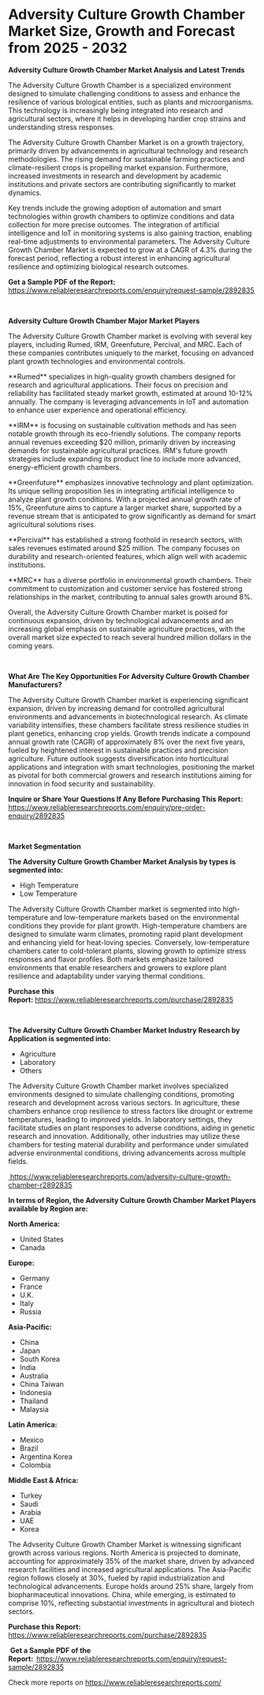 <p><h1>Adversity Culture Growth Chamber Market Size, Growth and Forecast from 2025 - 2032</h1></p><p><strong>Adversity Culture Growth Chamber Market Analysis and Latest Trends</strong></p>
<p><p>The Adversity Culture Growth Chamber is a specialized environment designed to simulate challenging conditions to assess and enhance the resilience of various biological entities, such as plants and microorganisms. This technology is increasingly being integrated into research and agricultural sectors, where it helps in developing hardier crop strains and understanding stress responses.</p><p>The Adversity Culture Growth Chamber Market is on a growth trajectory, primarily driven by advancements in agricultural technology and research methodologies. The rising demand for sustainable farming practices and climate-resilient crops is propelling market expansion. Furthermore, increased investments in research and development by academic institutions and private sectors are contributing significantly to market dynamics.</p><p>Key trends include the growing adoption of automation and smart technologies within growth chambers to optimize conditions and data collection for more precise outcomes. The integration of artificial intelligence and IoT in monitoring systems is also gaining traction, enabling real-time adjustments to environmental parameters. The Adversity Culture Growth Chamber Market is expected to grow at a CAGR of 4.3% during the forecast period, reflecting a robust interest in enhancing agricultural resilience and optimizing biological research outcomes.</p></p>
<p><strong>Get a Sample PDF of the Report:&nbsp;</strong> <a href="https://www.reliableresearchreports.com/enquiry/request-sample/2892835?utm_campaign=2788&utm_medium=2&utm_source=Github&utm_content=ia&utm_term=15032025&utm_id=adversity-culture-growth-chamber">https://www.reliableresearchreports.com/enquiry/request-sample/2892835</a></p>
<p>&nbsp;</p>
<p><strong>Adversity Culture Growth Chamber Major Market Players</strong></p>
<p><p>The Adversity Culture Growth Chamber market is evolving with several key players, including Rumed, IRM, Greenfuture, Percival, and MRC. Each of these companies contributes uniquely to the market, focusing on advanced plant growth technologies and environmental controls.</p><p>**Rumed** specializes in high-quality growth chambers designed for research and agricultural applications. Their focus on precision and reliability has facilitated steady market growth, estimated at around 10-12% annually. The company is leveraging advancements in IoT and automation to enhance user experience and operational efficiency.</p><p>**IRM** is focusing on sustainable cultivation methods and has seen notable growth through its eco-friendly solutions. The company reports annual revenues exceeding $20 million, primarily driven by increasing demands for sustainable agricultural practices. IRM's future growth strategies include expanding its product line to include more advanced, energy-efficient growth chambers.</p><p>**Greenfuture** emphasizes innovative technology and plant optimization. Its unique selling proposition lies in integrating artificial intelligence to analyze plant growth conditions. With a projected annual growth rate of 15%, Greenfuture aims to capture a larger market share, supported by a revenue stream that is anticipated to grow significantly as demand for smart agricultural solutions rises.</p><p>**Percival** has established a strong foothold in research sectors, with sales revenues estimated around $25 million. The company focuses on durability and research-oriented features, which align well with academic institutions.</p><p>**MRC** has a diverse portfolio in environmental growth chambers. Their commitment to customization and customer service has fostered strong relationships in the market, contributing to annual sales growth around 8%.</p><p>Overall, the Adversity Culture Growth Chamber market is poised for continuous expansion, driven by technological advancements and an increasing global emphasis on sustainable agriculture practices, with the overall market size expected to reach several hundred million dollars in the coming years.</p></p>
<p>&nbsp;</p>
<p><strong>What Are The Key Opportunities For Adversity Culture Growth Chamber Manufacturers?</strong></p>
<p><p>The Adversity Culture Growth Chamber market is experiencing significant expansion, driven by increasing demand for controlled agricultural environments and advancements in biotechnological research. As climate variability intensifies, these chambers facilitate stress resilience studies in plant genetics, enhancing crop yields. Growth trends indicate a compound annual growth rate (CAGR) of approximately 8% over the next five years, fueled by heightened interest in sustainable practices and precision agriculture. Future outlook suggests diversification into horticultural applications and integration with smart technologies, positioning the market as pivotal for both commercial growers and research institutions aiming for innovation in food security and sustainability.</p></p>
<p><strong>Inquire or Share Your Questions If Any Before Purchasing This Report:</strong> <a href="https://www.reliableresearchreports.com/enquiry/pre-order-enquiry/2892835?utm_campaign=2788&utm_medium=2&utm_source=Github&utm_content=ia&utm_term=15032025&utm_id=adversity-culture-growth-chamber">https://www.reliableresearchreports.com/enquiry/pre-order-enquiry/2892835</a></p>
<p>&nbsp;</p>
<p><strong>Market Segmentation</strong></p>
<p><strong>The Adversity Culture Growth Chamber Market Analysis by types is segmented into:</strong></p>
<p><ul><li>High Temperature</li><li>Low Temperature</li></ul></p>
<p><p>The Adversity Culture Growth Chamber market is segmented into high-temperature and low-temperature markets based on the environmental conditions they provide for plant growth. High-temperature chambers are designed to simulate warm climates, promoting rapid plant development and enhancing yield for heat-loving species. Conversely, low-temperature chambers cater to cold-tolerant plants, slowing growth to optimize stress responses and flavor profiles. Both markets emphasize tailored environments that enable researchers and growers to explore plant resilience and adaptability under varying thermal conditions.</p></p>
<p><strong>Purchase this Report:&nbsp;</strong><a href="https://www.reliableresearchreports.com/purchase/2892835?utm_campaign=2788&utm_medium=2&utm_source=Github&utm_content=ia&utm_term=15032025&utm_id=adversity-culture-growth-chamber">https://www.reliableresearchreports.com/purchase/2892835</a></p>
<p>&nbsp;</p>
<p><strong>The Adversity Culture Growth Chamber Market Industry Research by Application is segmented into:</strong></p>
<p><ul><li>Agriculture</li><li>Laboratory</li><li>Others</li></ul></p>
<p><p>The Adversity Culture Growth Chamber market involves specialized environments designed to simulate challenging conditions, promoting research and development across various sectors. In agriculture, these chambers enhance crop resilience to stress factors like drought or extreme temperatures, leading to improved yields. In laboratory settings, they facilitate studies on plant responses to adverse conditions, aiding in genetic research and innovation. Additionally, other industries may utilize these chambers for testing material durability and performance under simulated adverse environmental conditions, driving advancements across multiple fields.</p></p>
<p><a href="https://www.reliableresearchreports.com/adversity-culture-growth-chamber-r2892835?utm_campaign=2788&utm_medium=2&utm_source=Github&utm_content=ia&utm_term=15032025&utm_id=adversity-culture-growth-chamber">&nbsp;https://www.reliableresearchreports.com/adversity-culture-growth-chamber-r2892835</a></p>
<p><strong>In terms of Region, the Adversity Culture Growth Chamber Market Players available by Region are:</strong></p>
<p>
    <p> <strong> North America: </strong>
        <ul>
            <li>United States</li>
            <li>Canada</li>
        </ul>
        </p> 
    <p> <strong> Europe: </strong>
        <ul>
            <li>Germany</li>
            <li>France</li>
            <li>U.K.</li>
            <li>Italy</li>
            <li>Russia</li>
        </ul>
        </p> 
    <p> <strong> Asia-Pacific: </strong>
        <ul>
            <li>China</li>
            <li>Japan</li>
            <li>South Korea</li>
            <li>India</li>
            <li>Australia</li>
            <li>China Taiwan</li>
            <li>Indonesia</li>
            <li>Thailand</li>
            <li>Malaysia</li>
        </ul>
        </p> 
    <p> <strong> Latin America: </strong>
        <ul>
            <li>Mexico</li>
            <li>Brazil</li>
            <li>Argentina Korea</li>
            <li>Colombia</li>
        </ul>
        </p> 
    <p> <strong> Middle East & Africa: </strong>
        <ul>
            <li>Turkey</li>
            <li>Saudi</li>
            <li>Arabia</li>
            <li>UAE</li>
            <li>Korea</li>
        </ul>
    </p>
    </p>
<p><p>The Advserity Culture Growth Chamber Market is witnessing significant growth across various regions. North America is projected to dominate, accounting for approximately 35% of the market share, driven by advanced research facilities and increased agricultural applications. The Asia-Pacific region follows closely at 30%, fueled by rapid industrialization and technological advancements. Europe holds around 25% share, largely from biopharmaceutical innovations. China, while emerging, is estimated to comprise 10%, reflecting substantial investments in agricultural and biotech sectors.</p></p>
<p><strong>Purchase this Report: </strong><a href="https://www.reliableresearchreports.com/purchase/2892835?utm_campaign=2788&utm_medium=2&utm_source=Github&utm_content=ia&utm_term=15032025&utm_id=adversity-culture-growth-chamber">https://www.reliableresearchreports.com/purchase/2892835</a></p>
<p>&nbsp;<strong>Get a Sample PDF of the Report:&nbsp;&nbsp;</strong><a href="https://www.reliableresearchreports.com/enquiry/request-sample/2892835?utm_campaign=2788&utm_medium=2&utm_source=Github&utm_content=ia&utm_term=15032025&utm_id=adversity-culture-growth-chamber">https://www.reliableresearchreports.com/enquiry/request-sample/2892835</a></p>
<p><strong></strong></p>
<p>Check more reports on <a href="https://www.reliableresearchreports.com/?utm_campaign=2788&utm_medium=2&utm_source=Github&utm_content=ia&utm_term=15032025&utm_id=adversity-culture-growth-chamber">https://www.reliableresearchreports.com/</a></p>